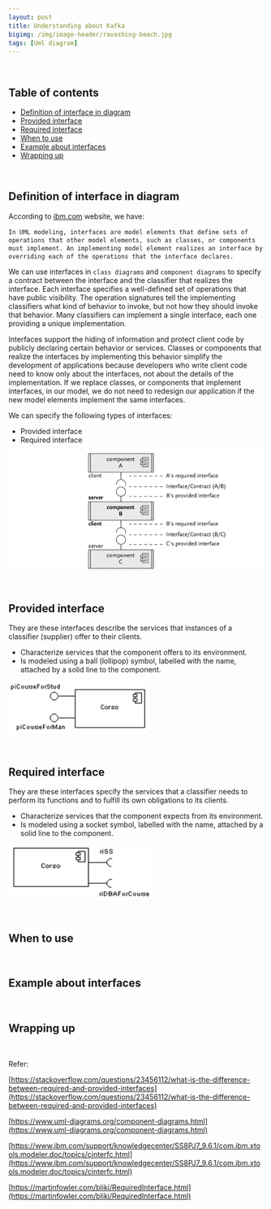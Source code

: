 ```yaml
---
layout: post
title: Understanding about Kafka
bigimg: /img/image-header/ravashing-beach.jpg
tags: [Uml diagram]
---
```





<br>

## Table of contents
- [Definition of interface in diagram](#definition-of-interface-in-diagram)
- [Provided interface](#provided-interface)
- [Required interface](#required-interface)
- [When to use](#when-to-use)
- [Example about interfaces](#example-about-interfaces)
- [Wrapping up](#wrapping-up)


<br>

## Definition of interface in diagram
According to [ibm.com](https://www.ibm.com/support/knowledgecenter/SS8PJ7_9.6.1/com.ibm.xtools.modeler.doc/topics/cinterfc.html) website, we have:

```
In UML modeling, interfaces are model elements that define sets of operations that other model elements, such as classes, or components must implement. An implementing model element realizes an interface by overriding each of the operations that the interface declares.
```

We can use interfaces in ```class diagrams``` and ```component diagrams``` to specify a contract between the interface and the classifier that realizes the interface. Each interface specifies a well-defined set of operations that have public visibility. The operation signatures tell the implementing classifiers what kind of behavior to invoke, but not how they should invoke that behavior. Many classifiers can implement a single interface, each one providing a unique implementation.

Interfaces support the hiding of information and protect client code by publicly declaring certain behavior or services. Classes or components that realize the interfaces by implementing this behavior simplify the development of applications because developers who write client code need to know only about the interfaces, not about the details of the implementation. If we replace classes, or components that implement interfaces, in our model, we do not need to redesign our application if the new model elements implement the same interfaces.

We can specify the following types of interfaces:
- Provided interface
- Required interface

![](../img/UML/interfaces/provided-&&-required-interfaces.png)

<br>

## Provided interface

They are these interfaces describe the services that instances of a classifier (supplier) offer to their clients.
- Characterize services that the component offers to its environment.
- Is modeled using a ball (lollipop) symbol, labelled with the name, attached by a solid line to the component.

![](../img/UML/interfaces/provided-interface.png)

<br>

## Required interface

They are these interfaces specify the services that a classifier needs to perform its functions and to fulfill its own obligations to its clients.
- Characterize services that the component expects from its environment.
- Is modeled using a socket symbol, labelled with the name, attached by a solid line to the component.

![](../img/UML/interfaces/required-interface.png)

<br>

## When to use




<br>

## Example about interfaces




<br>

## Wrapping up





<br>

Refer:

[https://stackoverflow.com/questions/23456112/what-is-the-difference-between-required-and-provided-interfaces](https://stackoverflow.com/questions/23456112/what-is-the-difference-between-required-and-provided-interfaces)

[https://www.uml-diagrams.org/component-diagrams.html](https://www.uml-diagrams.org/component-diagrams.html)

[https://www.ibm.com/support/knowledgecenter/SS8PJ7_9.6.1/com.ibm.xtools.modeler.doc/topics/cinterfc.html](https://www.ibm.com/support/knowledgecenter/SS8PJ7_9.6.1/com.ibm.xtools.modeler.doc/topics/cinterfc.html)

[https://martinfowler.com/bliki/RequiredInterface.html](https://martinfowler.com/bliki/RequiredInterface.html)


